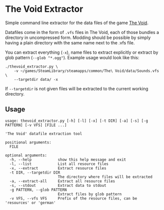 The Void Extractor
==================

Simple command line extractor for the data files of the game
[The Void](http://www.tension-game.com/).

Datafiles come in the form of `.vfs` files in The Void, each of those
bundles a directory in uncompressed form. Modding should be possible
by simply having a plain directory with the same name next to the .vfs
file.

You can extract everything (`-x`), name files to extract explicitly or
extract by glob pattern (`--glob "*.ogg"`). Example usage would look
like this:

    ./thevoid_extractor.py \
        -v ~/games/SteamLibrary/steamapps/common/The\ Void/data/Sounds.vfs \
        --targetdir data/ -x

If `--targetdir` is not given files will be extracted to the current
working directory.


Usage
-----

    usage: thevoid_extractor.py [-h] [-l] [-x] [-t DIR] [-a] [-s] [-g PATTERN] [-v VFS] [FILE ...]
    
    'The Void' datafile extraction tool
    
    positional arguments:
      FILE
    
    optional arguments:
      -h, --help            show this help message and exit
      -l, --list            List all resource files
      -x, --extract         Extract resource files
      -t DIR, --targetdir DIR
                            The directory where files will be extracted
      -a, --extract-all     Extract all resource files
      -s, --stdout          Extract data to stdout
      -g PATTERN, --glob PATTERN
                            Extract files by glob pattern
      -v VFS, --vfs VFS     Prefix of the resource files, can be 'resources' or 'german'
    
